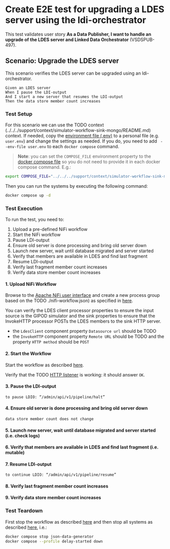 # Create E2E test for upgrading a LDES server using the ldi-orchestrator
This test validates user story **As a Data Publisher, I want to handle an upgrade of the LDES server and Linked Data Orchestrator** (VSDSPUB-497).

## Scenario: Upgrade the LDES server
This scenario verifies the LDES server can be upgraded using an ldi-orchestrator.
```gherkin
Given an LDES server
When I pause the LDI-output
And I start a new server that resumes the LDI-output
Then the data store member count increases
```

### Test Setup
For this scenario we can use the TODO context (../../../support/context/simulator-workflow-sink-mongo/README.md) context. If needed, copy the [environment file (.env)](./.env) to a personal file (e.g. `user.env`) and change the settings as needed. If you do, you need to add ` --env-file user.env` to each `docker compose` command.

> **Note**: you can set the `COMPOSE_FILE` environment property to the [docker compose file](../../../support/context/simulator-workflow-sink-mongo/docker-compose.yml) so you do not need to provide it in each docker compose command. E.g.:
```bash
export COMPOSE_FILE="../../../support/context/simulator-workflow-sink-mongo/docker-compose.yml"
```

Then you can run the systems by executing the following command:
```bash
docker compose up -d
```

### Test Execution
To run the test, you need to:
1. Upload a pre-defined NiFi workflow
2. Start the NiFi workflow
3. Pause LDI-output
4. Ensure old server is done processing and bring old server down
5. Launch new server, wait until database migrated and server started
6. Verify that members are available in LDES and find last fragment
7. Resume LDI-output
8. Verify last fragment member count increases
9. Verify data store member count increases

#### 1. Upload NiFi Workflow
Browse to the [Apache NiFi user interface](https://localhost:8443/nifi) and create a new process group based on the TODO ./nifi-workflow.json) as specified in [here](../../../support/context/workflow/README.md#creating-a-workflow).

You can verify the LDES client processor properties to ensure the input source is the GIPOD simulator and the sink properties to ensure that the InvokeHTTP processor POSTs the LDES members to the sink HTTP server.
* the `LdesClient` component property `Datasource url` should be TODO
* the `InvokeHTTP` component property `Remote URL` should be TODO and the property `HTTP method` should be `POST`

#### 2. Start the Workflow
Start the workflow as described [here](../../../support/context/workflow/README.md#starting-a-workflow).

Verify that the TODO [HTTP listener](http://localhost:9012/grar/addresses/healthcheck) is working: it should answer `OK`.

#### 3. Pause the LDI-output 
```
to pause LDIO: “/admin/api/v1/pipeline/halt”
```

#### 4. Ensure old server is done processing and bring old server down
```
data store member count does not change
```

#### 5. Launch new server, wait until database migrated and server started (i.e. check logs)
#### 6. Verify that members are available in LDES and find last fragment (i.e. mutable)
#### 7. Resume LDI-output
```
to continue LDIO: “/admin/api/v1/pipeline/resume”
```

#### 8. Verify last fragment member count increases
#### 9. Verify data store member count increases



### Test Teardown
First stop the workflow as described [here](../../../support/context/workflow/README.md#stopping-a-workflow) and then stop all systems as described [here](../../../support/context/simulator-workflow-sink-mongo/README.md#stop-the-systems), i.e.:
```bash
docker compose stop json-data-generator
docker compose --profile delay-started down
```
